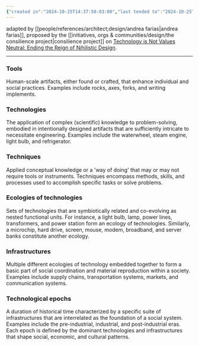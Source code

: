 ```yaml
---
{"created in":"2024-10-25T14:37:50-03:00","last tended to":"2024-10-25T14:39:50-03:00","tags":["metacrisis","technology","design","sensemaking","🌿"],"dg-publish":true,"notestage":["🌿"],"created":"2024-10-25T14:37:50.612-03:00","updated":"2024-12-03T16:02:05.364-03:00","permalink":"/models-and-frameworks/design/layers-of-technology/","dgPassFrontmatter":true}
---
```


adapted by [[people/references/architect;design/andrea farias\|andrea farias]], proposed by the [[initiatives, orgs & communities/design/the consilience project\|consilience project]] on [Technology is Not Values Neutral: Ending the Reign of Nihilistic Design](https://consilienceproject.org/technology-is-not-values-neutral-ending-the-reign-of-nihilistic-design-2/).

---
### Tools 

Human-scale artifacts, either found or crafted, that enhance individual and social practices. Examples include rocks, axes, forks, and writing implements.

### Technologies 

The application of complex (scientific) knowledge to problem-solving, embodied in intentionally designed artifacts that are sufficiently intricate to necessitate engineering. Examples include the waterwheel, steam engine, light bulb, and refrigerator.

### Techniques 

Applied conceptual knowledge or a 'way of doing' that may or may not require tools or instruments. Techniques encompass methods, skills, and processes used to accomplish specific tasks or solve problems.

### Ecologies of technologies 

Sets of technologies that are symbiotically related and co-evolving as nested functional units. For instance, a light bulb, lamp, power lines, transformers, and power station form an ecology of technologies. Similarly, a microchip, hard drive, screen, mouse, modem, broadband, and server banks constitute another ecology.

### Infrastructures 

Multiple different ecologies of technology embedded together to form a basic part of social coordination and material reproduction within a society. Examples include supply chains, transportation systems, markets, and communication systems.

### Technological epochs 

A duration of historical time characterized by a specific suite of infrastructures that are interrelated as the foundation of a social system. Examples include the pre-industrial, industrial, and post-industrial eras. Each epoch is defined by the dominant technologies and infrastructures that shape social, economic, and cultural patterns.